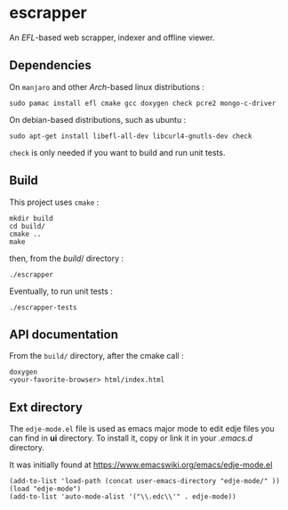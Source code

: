# escrapper 

An *EFL*-based web scrapper, indexer and offline viewer.

## Dependencies

On `manjaro` and other *Arch*-based linux distributions :

	sudo pamac install efl cmake gcc doxygen check pcre2 mongo-c-driver

On debian-based distributions, such as ubuntu :

	sudo apt-get install libefl-all-dev libcurl4-gnutls-dev check

`check` is only needed if you want to build and run unit tests.

## Build

This project uses `cmake` :

	mkdir build
	cd build/
	cmake ..
	make

then, from the *build*/ directory :
	
	./escrapper

Eventually, to run unit tests :

	./escrapper-tests
	
## API documentation

From the `build/` directory, after the cmake call :

	doxygen
	<your-favorite-browser> html/index.html

## Ext directory

The `edje-mode.el` file is used as emacs major mode to edit edje files you
can find in **ui** directory. To install it, copy or link it in your
*.emacs.d* directory.

It was initially found at https://www.emacswiki.org/emacs/edje-mode.el

```elisp
(add-to-list 'load-path (concat user-emacs-directory "edje-mode/" ))
(load "edje-mode")
(add-to-list 'auto-mode-alist '("\\.edc\\'" . edje-mode))
```
